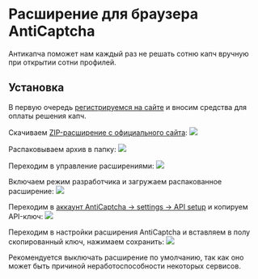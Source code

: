 # Расширение для браузера AntiCaptcha
Антикапча поможет нам каждый раз не решать сотню капч вручную при открытии сотни профилей.

## Установка
В первую очередь [регистрируемся на сайте](https://anti-captcha.com/clients/entrance/login) и вносим средства для оплаты решения капч.

Скачиваем [ZIP-расширение с официального сайта](https://antcpt.com/rus/download/google-chrome-options/manual-zip.html):
![](_attachments/77da0ffa6095108b09f82265c0ac8a6e.png)

Распаковываем архив в папку:
![](_attachments/64acfdafa5537196a3881ff94bd57e35.png)

Переходим в управление расширениями:
![](_attachments/d903da8aae232c7dcb2fc6b375081047.png)

Включаем режим разработчика и загружаем распакованное расширение:
![](_attachments/5a493da3d4c292e68979f5b48e20dd3e.png)

Переходим в [аккаунт AntiCaptcha -> settings -> API setup](https://anti-captcha.com/clients/settings/apisetup) и копируем API-ключ:
![](_attachments/9766339935934ae405f42a65af8efbc7.png)

Переходим в настройки расширения AntiCaptcha и вставляем в полу скопированный ключ, нажимаем сохранить:
![](_attachments/8fe0eb09ef9142e676ec6d9449649309.png)

Рекомендуется выключать расширение по умолчанию, так как оно может быть причиной неработоспособности некоторых сервисов.